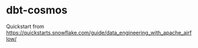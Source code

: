 # dbt-cosmos
Quickstart from https://quickstarts.snowflake.com/guide/data_engineering_with_apache_airflow/ 
